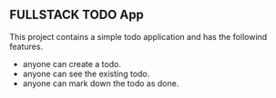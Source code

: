 ## FULLSTACK TODO App

This project contains a simple todo application and has the followind features.

- anyone can create a todo.
-  anyone can see the existing todo.
- anyone can mark down the todo as done.
